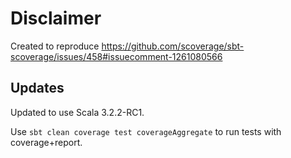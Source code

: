 # Disclaimer
Created to reproduce https://github.com/scoverage/sbt-scoverage/issues/458#issuecomment-1261080566

## Updates
Updated to use Scala 3.2.2-RC1.

Use ```sbt clean coverage test coverageAggregate``` to run tests with coverage+report.
